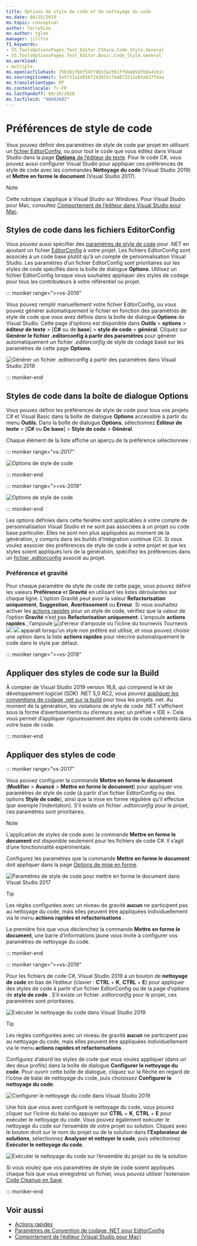 ```yaml
---
title: Options de style de code et de nettoyage du code
ms.date: 04/25/2019
ms.topic: conceptual
author: TerryGLee
ms.author: tglee
manager: jillfra
f1_keywords:
- VS.ToolsOptionsPages.Text_Editor.CSharp.Code_Style.General
- VS.ToolsOptionsPages.Text_Editor.Basic.Code_Style.General
ms.workload:
- multiple
ms.openlocfilehash: 75b301f66f597f8b53a2561ffbbe05dfb8a4cb1c
ms.sourcegitcommit: 5a5f31a1a91bf243852c7da872211e63ab37fdaa
ms.translationtype: MT
ms.contentlocale: fr-FR
ms.lasthandoff: 09/16/2020
ms.locfileid: "90682682"
---
```

# <a name="code-style-preferences"></a>Préférences de style de code

Vous pouvez définir des paramètres de style de code par projet en utilisant un [fichier EditorConfig](#code-styles-in-editorconfig-files), ou pour tout le code que vous éditez dans Visual Studio dans la page [**Options** de l’éditeur de texte](#code-styles-in-the-options-dialog-box). Pour le code C#, vous pouvez aussi configurer Visual Studio pour appliquer ces préférences de style de code avec les commandes **Nettoyage du code** (Visual Studio 2019) et **Mettre en forme le document** (Visual Studio 2017).

> [!NOTE]
> Cette rubrique s’applique à Visual Studio sur Windows. Pour Visual Studio pour Mac, consultez [Comportement de l’éditeur dans Visual Studio pour Mac](/visualstudio/mac/editor-behavior).

## <a name="code-styles-in-editorconfig-files"></a>Styles de code dans les fichiers EditorConfig

Vous pouvez aussi spécifier des [paramètres de style de code](../ide/editorconfig-code-style-settings-reference.md) pour .NET en ajoutant un fichier [EditorConfig](create-portable-custom-editor-options.md) à votre projet. Les fichiers EditorConfig sont associés à un code base plutôt qu’à un compte de personnalisation Visual Studio. Les paramètres d’un fichier EditorConfig sont prioritaires sur les styles de code spécifiés dans la boîte de dialogue **Options**. Utilisez un fichier EditorConfig lorsque vous souhaitez appliquer des styles de codage pour tous les contributeurs à votre référentiel ou projet.

::: moniker range=">=vs-2019"

Vous pouvez remplir manuellement votre fichier EditorConfig, ou vous pouvez générer automatiquement le fichier en fonction des paramètres de style de code que vous avez définis dans la boîte de dialogue **Options** de Visual Studio. Cette page d’options est disponible dans **Outils**  >  **options**  >  **éditeur de texte** > [**C#** ou de **base**] > **style de code**  >  **général**. Cliquez sur **Générer le fichier .editorconfig à partir des paramètres** pour générer automatiquement un fichier *.editorconfig* de style de codage basé sur les paramètres de cette page **Options**.

![Générer un fichier .editorconfig à partir des paramètres dans Visual Studio 2019](media/vs-2019/generate-editorconfig-file-small.png)

::: moniker-end

## <a name="code-styles-in-the-options-dialog-box"></a>Styles de code dans la boîte de dialogue Options

Vous pouvez définir les préférences de style de code pour tous vos projets C# et Visual Basic dans la boîte de dialogue **Options** accessible à partir du menu **Outils**. Dans la boîte de dialogue **Options**, sélectionnez **Éditeur de texte** > [**C#** ou **De base**] > **Style de code** > **Général**.

Chaque élément de la liste affiche un aperçu de la préférence sélectionnée :

::: moniker range="vs-2017"

![Options de style de code](media/code-style-quick-actions-dialog.png)

::: moniker-end

::: moniker range=">=vs-2019"

![Options de style de code](media/vs-2019/code-style-quick-actions-dialog.png)

::: moniker-end

Les options définies dans cette fenêtre sont applicables à votre compte de personnalisation Visual Studio et ne sont pas associées à un projet ou code base particulier. Elles ne sont non plus appliquées au moment de la génération, y compris dans les builds d’intégration continue (CI). Si vous voulez associer des préférences de style de code à votre projet et que les styles soient appliqués lors de la génération, spécifiez les préférences dans un [fichier .editorconfig](#code-styles-in-editorconfig-files) associé au projet.

### <a name="preference-and-severity"></a>Préférence et gravité

Pour chaque paramètre de style de code de cette page, vous pouvez définir les valeurs **Préférence** et **Gravité** en utilisant les listes déroulantes sur chaque ligne. L’option Gravité peut avoir la valeur **Refactorisation uniquement**, **Suggestion**, **Avertissement** ou **Erreur**. Si vous souhaitez activer les [actions rapides](../ide/quick-actions.md) pour un style de code, vérifiez que la valeur de l’option **Gravité** n’est pas **Refactorisation uniquement**. L’ampoule **actions rapides** , l’ampoule ![ d’erreur d’ampoule ou l’icône du tournevis Tournevis ](media/light-bulb-dropdown.png) ![ ](media/error-bulb.png) ![ ](media/screwdriver.png) apparaît lorsqu’un style non préféré est utilisé, et vous pouvez choisir une option dans la liste **actions rapides** pour réécrire automatiquement le code dans le style par défaut.

::: moniker range=">=vs-2019"

## <a name="enforce-code-styles-on-build"></a>Appliquer des styles de code sur la Build

À compter de Visual Studio 2019 version 16,8, qui comprend le kit de développement logiciel (SDK) .NET 5,0 RC2, vous pouvez [appliquer les conventions de codage .net sur la build](/dotnet/fundamentals/productivity/code-analysis#code-style-analysis) pour tous les projets .net. Au moment de la génération, les violations de style de code .NET s’affichent sous la forme d’avertissements ou d’erreurs avec un préfixe « IDE ». Cela vous permet d’appliquer rigoureusement des styles de code cohérents dans votre base de code.

::: moniker-end

## <a name="apply-code-styles"></a>Appliquer des styles de code

::: moniker range="vs-2017"

Vous pouvez configurer la commande **Mettre en forme le document** (**Modifier** > **Avancé** > **Mettre en forme le document**) pour appliquer vos paramètres de style de code (à partir d’un fichier EditorConfig ou des options **Style de code**), ainsi que la mise en forme régulière qu’il effectue (par exemple l’indentation). S’il existe un fichier *.editorconfig* pour le projet, ces paramètres sont prioritaires.

> [!NOTE]
> L’application de styles de code avec la commande **Mettre en forme le document** est disponible seulement pour les fichiers de code C#. Il s’agit d’une fonctionnalité expérimentale.

Configurez les paramètres que la commande **Mettre en forme le document** doit appliquer dans la page [Options de mise en forme](reference/options-text-editor-csharp-formatting.md#format-document-settings).

![Paramètres de style de code pour mettre en forme le document dans Visual Studio 2017](media/format-document-settings-experiment.png)

> [!TIP]
> Les règles configurées avec un niveau de gravité **aucun** ne participent pas au nettoyage du code, mais elles peuvent être appliquées individuellement via le menu **actions rapides et refactorisations** .

La première fois que vous déclenchez la commande **Mettre en forme le document**, une barre d’informations jaune vous invite à configurer vos paramètres de nettoyage du code.

::: moniker-end

::: moniker range=">=vs-2019"

Pour les fichiers de code C#, Visual Studio 2019 a un bouton de **nettoyage de code** en bas de l’éditeur (clavier : **CTRL** + **K**, **CTRL** + **E**) pour appliquer des styles de code à partir d’un fichier EditorConfig ou de la page d’options de **style de code** . S’il existe un fichier *.editorconfig* pour le projet, ces paramètres sont prioritaires.

![Exécuter le nettoyage du code dans Visual Studio 2019](media/execute-code-cleanup.png)

> [!TIP]
> Les règles configurées avec un niveau de gravité **aucun** ne participent pas au nettoyage du code, mais elles peuvent être appliquées individuellement via le menu **actions rapides et refactorisations** .

Configurez d’abord les styles de code que vous voulez appliquer (dans un des deux profils) dans la boîte de dialogue **Configurer le nettoyage du code**. Pour ouvrir cette boîte de dialogue, cliquez sur la flèche en regard de l’icône de balai de nettoyage du code, puis choisissez **Configurer le nettoyage du code**.

![Configurer le nettoyage du code dans Visual Studio 2019](media/configure-code-cleanup.png)

Une fois que vous avez configuré le nettoyage du code, vous pouvez cliquer sur l’icône du balai ou appuyer sur **CTRL** + **K**, **CTRL** + **E** pour exécuter le nettoyage du code. Vous pouvez également exécuter le nettoyage du code sur l’ensemble de votre projet ou solution. Cliquez avec le bouton droit sur le nom du projet ou de la solution dans **l’Explorateur de solutions**, sélectionnez **Analyser et nettoyer le code**, puis sélectionnez **Exécuter le nettoyage du code**.

![Exécuter le nettoyage du code sur l’ensemble du projet ou de la solution](media/run-code-cleanup-project-solution.png)

Si vous voulez que vos paramètres de style de code soient appliqués chaque fois que vous enregistrez un fichier, vous pouvez utiliser l’extension [Code Cleanup on Save](https://marketplace.visualstudio.com/items?itemName=MadsKristensen.CodeCleanupOnSave).

::: moniker-end

## <a name="see-also"></a>Voir aussi

- [Actions rapides](../ide/quick-actions.md)
- [Paramètres de Convention de codage .NET pour EditorConfig](../ide/editorconfig-code-style-settings-reference.md)
- [Comportement de l’éditeur (Visual Studio pour Mac)](/visualstudio/mac/editor-behavior)
